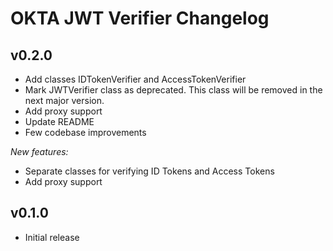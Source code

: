 # OKTA JWT Verifier Changelog

## v0.2.0
- Add classes IDTokenVerifier and AccessTokenVerifier
- Mark JWTVerifier class as deprecated. This class will be removed in the next major version. 
- Add proxy support
- Update README
- Few codebase improvements

_New features:_
- Separate classes for verifying ID Tokens and Access Tokens
- Add proxy support

## v0.1.0
- Initial release
